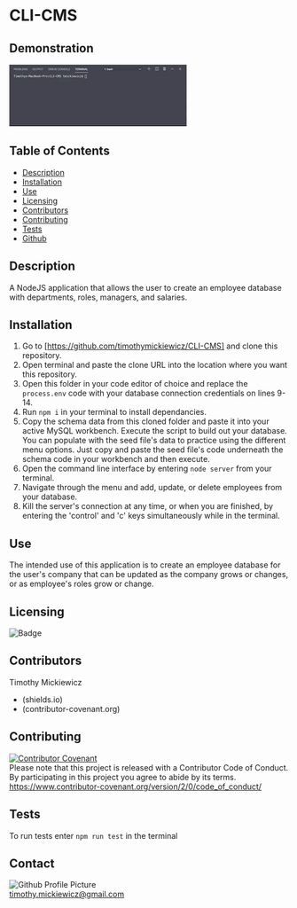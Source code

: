 # CLI-CMS

## Demonstration
![Gif](assets/media/CLI-CMS.gif)

 
## Table of Contents
* [Description](#description)
* [Installation](#installation)
* [Use](#use)
* [Licensing](#licensing)
* [Contributors](#contributors)
* [Contributing](#contributing)
* [Tests](#tests)
* [Github](#github) 

## Description
A NodeJS application that allows the user to create an employee database with departments, roles, managers, and salaries. 
 
## Installation
1. Go to [https://github.com/timothymickiewicz/CLI-CMS] and clone this repository.
2. Open terminal and paste the clone URL into the location where you want this repository.
3. Open this folder in your code editor of choice and replace the `process.env` code with your database connection credentials on lines 9-14.
4. Run `npm i` in your terminal to install dependancies. 
5. Copy the schema data from this cloned folder and paste it into your active MySQL workbench. Execute the script to build out your database. You can populate with the seed file's data to practice using the different menu options. Just copy and paste the seed file's code underneath the schema code in your workbench and then execute.
6. Open the command line interface by entering `node server` from your terminal.
7. Navigate through the menu and add, update, or delete employees from your database.
8. Kill the server's connection at any time, or when you are finished, by entering the 'control' and 'c' keys simultaneously while in the terminal.

## Use
The intended use of this application is to create an employee database for the user's company that can be updated as the company grows or changes, or as employee's roles grow or change.
 
## Licensing
![Badge](https://img.shields.io/static/v1?label=License&message=MIT&color=<COLOR>?style=plastic)
 
## Contributors
Timothy Mickiewicz
* (shields.io) 
* (contributor-covenant.org)
 
## Contributing
[![Contributor Covenant](https://img.shields.io/badge/Contributor%20Covenant-v2.0%20adopted-ff69b4.svg)](code_of_conduct.md)</br>
Please note that this project is released with a Contributor Code of Conduct. By participating in this project you agree to abide by its terms.</br>
https://www.contributor-covenant.org/version/2/0/code_of_conduct/
 
## Tests
To run tests enter `npm run test` in the terminal
 
## Contact
![Github Profile Picture](https://avatars3.githubusercontent.com/u/58575568?v=4)</br>
timothy.mickiewicz@gmail.com